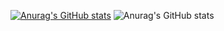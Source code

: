 [![Anurag's GitHub stats](https://github-readme-stats.vercel.app/api?username=mertsgrr)](https://github.com/anuraghazra/github-readme-stats)
![Anurag's GitHub stats](https://github-readme-stats.vercel.app/api?username=mertsgrr&hide=contribs,prs)

